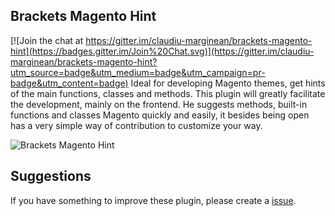 **Brackets Magento Hint**
---------------------------------------

[![Join the chat at https://gitter.im/claudiu-marginean/brackets-magento-hint](https://badges.gitter.im/Join%20Chat.svg)](https://gitter.im/claudiu-marginean/brackets-magento-hint?utm_source=badge&utm_medium=badge&utm_campaign=pr-badge&utm_content=badge)
Ideal for developing Magento themes, get hints of the main functions, classes and methods. This plugin will greatly facilitate the development, mainly on the frontend. He suggests methods, built-in functions and classes Magento quickly and easily, it besides being open has a very simple way of contribution to customize your way.

![Brackets Magento Hint](https://lh3.googleusercontent.com/D36EPbrHlCqCsKGjptVwH29UZ8SeH8BNJLlj8O3n9_Q=s0 "Brackets Magento Hint.gif")

**Suggestions**
----------
If you have something to improve these plugin, please create a [issue](https://github.com/rafaelstz/brackets-magento-hint/issues).
